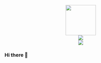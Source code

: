 <div id="header" align="center">
  <img src="https://media.giphy.com/media/M9gbBd9nbDrOTu1Mqx/giphy.gif" width="100">
  
  <div id="badges">
    <a href="">
    <img src="https://img.shields.io/badge/Twitter-blue?style=for-the-badge&logo=twitter&logoColor=white">
    </a>
  </div>
  <img src="https://komarev.com/ghpvc/?username=tshepop&color=orange">
</div>

### Hi there 👋

<!--
**tshepop/tshepop** is a ✨ _special_ ✨ repository because its `README.md` (this file) appears on your GitHub profile.

Here are some ideas to get you started:

- 🔭 I’m currently working on ...
- 🌱 I’m currently learning ...
- 👯 I’m looking to collaborate on ...
- 🤔 I’m looking for help with ...
- 💬 Ask me about ...
- 📫 How to reach me: ...
- 😄 Pronouns: ...
- ⚡ Fun fact: ...
-->
